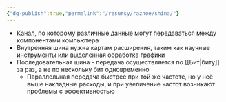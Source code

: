 ```yaml
---
{"dg-publish":true,"permalink":"/resursy/raznoe/shina/"}
---
```


- Канал, по которому различные данные могут передаваться между компонентами компьютера
- Внутренняя шина нужна картам расширения, таким как научные инструменты или выделенная обработка графики 
- Последовательная шина - передача осуществляется по [[Бит\|биту]] за раз, а не по нескольку бит одновременно 
	- Параллельная передача быстрее при той же частоте, но у неё выше накладные расходы, и при увеличение частот возникают проблемы с эффективностью